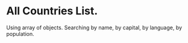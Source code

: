 # All Countries List. 
Using array of objects. Searching by name, by capital, by language, by population.
